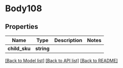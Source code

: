 # Body108

## Properties
Name | Type | Description | Notes
------------ | ------------- | ------------- | -------------
**child_sku** | **string** |  | 

[[Back to Model list]](../README.md#documentation-for-models) [[Back to API list]](../README.md#documentation-for-api-endpoints) [[Back to README]](../README.md)


